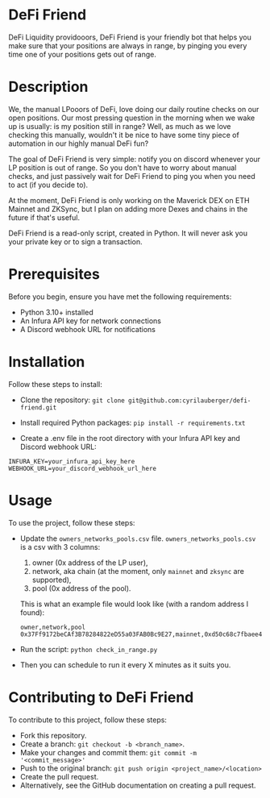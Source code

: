 # DeFi Friend
DeFi Liquidity providooors, DeFi Friend is your friendly bot that helps you make sure that your positions are always in range, by pinging you every time one of your positions gets out of range.

# Description
We, the manual LPooors of DeFi, love doing our daily routine checks on our open positions. Our most pressing question in the morning when we wake up is usually: is my position still in range?
Well, as much as we love checking this manually, wouldn't it be nice to have some tiny piece of automation in our highly manual DeFi fun?

The goal of DeFi Friend is very simple: notify you on discord whenever your LP position is out of range. So you don't have to worry about manual checks, and just passively wait for DeFi Friend to ping you when you need to act (if you decide to).

At the moment, DeFi Friend is only working on the Maverick DEX on ETH Mainnet and ZKSync, but I plan on adding more Dexes and chains in the future if that's useful.

DeFi Friend is a read-only script, created in Python. It will never ask you your private key or to sign a transaction.

# Prerequisites
Before you begin, ensure you have met the following requirements:
- Python 3.10+ installed
- An Infura API key for network connections
- A Discord webhook URL for notifications

# Installation
Follow these steps to install:

- Clone the repository:
```git clone git@github.com:cyrilauberger/defi-friend.git```

- Install required Python packages:
```pip install -r requirements.txt```

- Create a .env file in the root directory with your Infura API key and Discord webhook URL:
```
INFURA_KEY=your_infura_api_key_here
WEBHOOK_URL=your_discord_webhook_url_here
```

# Usage
To use the project, follow these steps:
- Update the `owners_networks_pools.csv` file. `owners_networks_pools.csv` is a csv with 3 columns: 
    1. owner (0x address of the LP user),
    2. network, aka chain (at the moment, only `mainnet` and `zksync` are supported),
    3. pool (0x address of the pool).
  
  This is what an example file would look like (with a random address I found):
  ```
  owner,network,pool
  0x37Ff9172beCAf3B78284822eD55a03FAB0Bc9E27,mainnet,0xd50c68c7fbaee4f469e04cebdcfbf1113b4cdadf
  ```

- Run the script:
```python check_in_range.py```

- Then you can schedule to run it every X minutes as it suits you.

# Contributing to DeFi Friend
To contribute to this project, follow these steps:

- Fork this repository.
- Create a branch: ```git checkout -b <branch_name>```.
- Make your changes and commit them: ```git commit -m '<commit_message>'```
- Push to the original branch: ```git push origin <project_name>/<location>```
- Create the pull request.
- Alternatively, see the GitHub documentation on creating a pull request.
